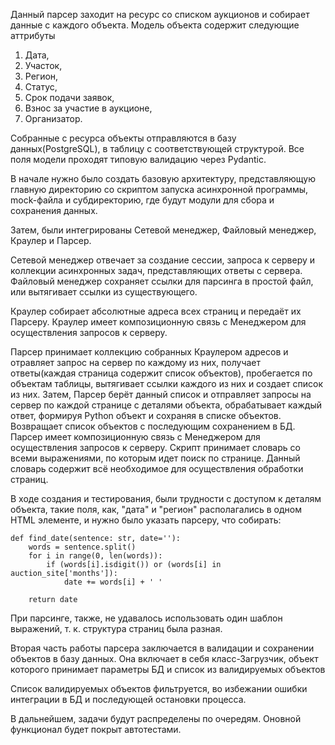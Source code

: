 Данный парсер заходит на ресурс со списком аукционов и собирает данные с каждого объекта.
Модель объекта содержит следующие аттрибуты
1) Дата,
2) Участок,
3) Регион,
4) Статус,
5) Срок подачи заявок,
6) Взнос за участие в аукционе,
7) Организатор.

Собранные с ресурса объекты отправляются в базу данных(PostgreSQL), в таблицу с соответствующей структурой.
Все поля модели проходят типовую валидацию через Pydantic.

В начале нужно было создать базовую архитектуру, представляющую главную директорию со скриптом запуска асинхронной программы, mock-файла и субдиректорию, где будут модули для сбора и сохранения данных.

Затем, были интегрированы Сетевой менеджер, Файловый менеджер, Краулер и Парсер.


Сетевой менеджер отвечает за создание сессии, запроса к серверу и коллекции асинхронных задач, представляющих ответы с сервера.
Файловый менеджер сохраняет ссылки для парсинга в простой файл, или вытягивает ссылки из существующего.

Краулер собирает абсолютные адреса всех страниц и передаёт их Парсеру. Краулер имеет композиционную связь с Менеджером для осуществления запросов к серверу.

Парсер принимает коллекцию собранных Краулером адресов и отравляет запрос на сервер по каждому из них, получает ответы(каждая страница содержит список объектов), пробегается по объектам таблицы, вытягивает ссылки каждого из них и создает список из них. Затем, Парсер берёт данный список и отправляет запросы на сервер по каждой странице с деталями объекта, обрабатывает каждый ответ, формируя Python объект и сохраняя в списке объектов. Возвращает список объектов с последующим сохранением в БД. Парсер имеет композиционную связь с Менеджером для осуществления запросов к серверу.
Скрипт принимает словарь со всеми выражениями, по которым идет поиск по странице.
Данный словарь содержит всё необходимое для осуществления обработки страниц.



В ходе создания и тестирования, были трудности с доступом к деталям объекта, такие поля, как, "дата" и "регион" располагались в одном HTML элементе, и нужно было указать парсеру, что собирать:

```
def find_date(sentence: str, date=''):
	words = sentence.split()
	for i in range(0, len(words)):
		if (words[i].isdigit()) or (words[i] in auction_site['months']):
			date += words[i] + ' '

	return date
```

При парсинге, также, не удавалось использовать один шаблон выражений, т. к. структура страниц была разная.


Вторая часть работы парсера заключается в валидации и сохранении объектов в базу данных.
Она включает в себя класс-Загрузчик, объект которого принимает параметры БД и список из валидируемых объектов

Список валидируемых объектов фильтруется, во избежании ошибки интеграции в БД и последующей остановки процесса.

В дальнейшем, задачи будут распределены по очередям.
Оновной функционал будет покрыт автотестами.